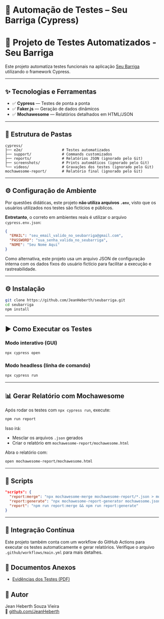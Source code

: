 # 💼 Automação de Testes – Seu Barriga (Cypress)

# 📘 Projeto de Testes Automatizados - Seu Barriga

Este projeto automatiza testes funcionais na aplicação [Seu Barriga](https://seubarriga.wcaquino.me) utilizando o framework Cypress.

---

## ✨ Tecnologias e Ferramentas

* ✅ **Cypress** — Testes de ponta a ponta
* ✅ **Faker.js** — Geração de dados dinâmicos
* ✅ **Mochawesome** — Relatórios detalhados em HTML/JSON

---

## 📁 Estrutura de Pastas

```
cypress/
├── e2e/                  # Testes automatizados
├── support/              # Commands customizados
├── reports/              # Relatórios JSON (ignorado pelo Git)
├── screenshots/          # Prints automáticos (ignorado pelo Git)
└── videos/               # Gravações dos testes (ignorado pelo Git)
mochawesome-report/       # Relatório final (ignorado pelo Git)
```

---

## ⚙️ Configuração de Ambiente

Por questões didáticas, este projeto **não utiliza arquivos `.env`**, visto que os usuários utilizados nos testes são fictícios e públicos.

**Entretanto**, o correto em ambientes reais é utilizar o arquivo `cypress.env.json`:

```json
{
  "EMAIL": "seu_email_valido_no_seubarriga@gmail.com",
  "PASSWORD": "sua_senha_valida_no_seubarriga",
  "NOME": "Seu Nome Aqui"
}
```

Como alternativa, este projeto usa um arquivo JSON de configuração interna com os dados fixos do usuário fictício para facilitar a execução e rastreabilidade.

---

## ⚙️ Instalação

```bash
git clone https://github.com/JeanHeberth/seubarriga.git
cd seubarriga
npm install
```

---

## ▶️ Como Executar os Testes

### Modo interativo (GUI)

```bash
npx cypress open
```

### Modo headless (linha de comando)

```bash
npx cypress run
```

---

## 📊 Gerar Relatório com Mochawesome

Após rodar os testes com `npx cypress run`, execute:

```bash
npm run report
```

Isso irá:

* Mesclar os arquivos `.json` gerados
* Criar o relatório em `mochawesome-report/mochawesome.html`

Abra o relatório com:

```bash
open mochawesome-report/mochawesome.html
```

---

## 📜 Scripts

```json
"scripts": {
  "report:merge": "npx mochawesome-merge mochawesome-report/*.json > mochawesome.json",
  "report:generate": "npx mochawesome-report-generator mochawesome.json -o mochawesome-report",
  "report": "npm run report:merge && npm run report:generate"
}
```

---

## 🔗 Integração Contínua

Este projeto também conta com um workflow do GitHub Actions para executar os testes automaticamente e gerar relatórios. Verifique o arquivo `.github/workflows/main.yml` para mais detalhes.

## 📎 Documentos Anexos

- [Evidências dos Testes (PDF)](./docs/Testes_SeuBarriga.pdf)



## 👤 Autor

Jean Heberth Souza Vieira  
🔗 [github.com/JeanHeberth](https://github.com/JeanHeberth)
